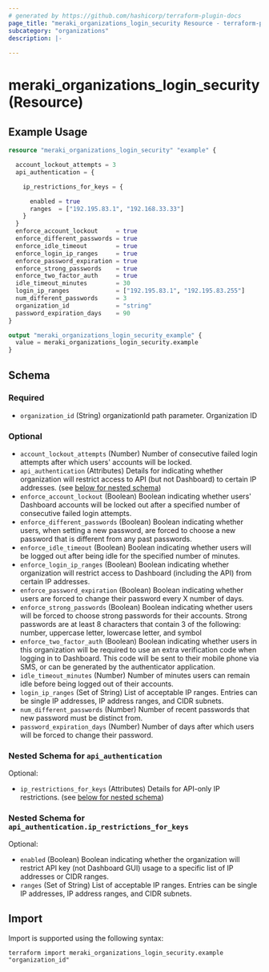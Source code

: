 ```yaml
---
# generated by https://github.com/hashicorp/terraform-plugin-docs
page_title: "meraki_organizations_login_security Resource - terraform-provider-meraki"
subcategory: "organizations"
description: |-
  
---
```


# meraki_organizations_login_security (Resource)



## Example Usage

```terraform
resource "meraki_organizations_login_security" "example" {

  account_lockout_attempts = 3
  api_authentication = {

    ip_restrictions_for_keys = {

      enabled = true
      ranges  = ["192.195.83.1", "192.168.33.33"]
    }
  }
  enforce_account_lockout     = true
  enforce_different_passwords = true
  enforce_idle_timeout        = true
  enforce_login_ip_ranges     = true
  enforce_password_expiration = true
  enforce_strong_passwords    = true
  enforce_two_factor_auth     = true
  idle_timeout_minutes        = 30
  login_ip_ranges             = ["192.195.83.1", "192.195.83.255"]
  num_different_passwords     = 3
  organization_id             = "string"
  password_expiration_days    = 90
}

output "meraki_organizations_login_security_example" {
  value = meraki_organizations_login_security.example
}
```

<!-- schema generated by tfplugindocs -->
## Schema

### Required

- `organization_id` (String) organizationId path parameter. Organization ID

### Optional

- `account_lockout_attempts` (Number) Number of consecutive failed login attempts after which users' accounts will be locked.
- `api_authentication` (Attributes) Details for indicating whether organization will restrict access to API (but not Dashboard) to certain IP addresses. (see [below for nested schema](#nestedatt--api_authentication))
- `enforce_account_lockout` (Boolean) Boolean indicating whether users' Dashboard accounts will be locked out after a specified number of consecutive failed login attempts.
- `enforce_different_passwords` (Boolean) Boolean indicating whether users, when setting a new password, are forced to choose a new password that is different from any past passwords.
- `enforce_idle_timeout` (Boolean) Boolean indicating whether users will be logged out after being idle for the specified number of minutes.
- `enforce_login_ip_ranges` (Boolean) Boolean indicating whether organization will restrict access to Dashboard (including the API) from certain IP addresses.
- `enforce_password_expiration` (Boolean) Boolean indicating whether users are forced to change their password every X number of days.
- `enforce_strong_passwords` (Boolean) Boolean indicating whether users will be forced to choose strong passwords for their accounts. Strong passwords are at least 8 characters that contain 3 of the following: number, uppercase letter, lowercase letter, and symbol
- `enforce_two_factor_auth` (Boolean) Boolean indicating whether users in this organization will be required to use an extra verification code when logging in to Dashboard. This code will be sent to their mobile phone via SMS, or can be generated by the authenticator application.
- `idle_timeout_minutes` (Number) Number of minutes users can remain idle before being logged out of their accounts.
- `login_ip_ranges` (Set of String) List of acceptable IP ranges. Entries can be single IP addresses, IP address ranges, and CIDR subnets.
- `num_different_passwords` (Number) Number of recent passwords that new password must be distinct from.
- `password_expiration_days` (Number) Number of days after which users will be forced to change their password.

<a id="nestedatt--api_authentication"></a>
### Nested Schema for `api_authentication`

Optional:

- `ip_restrictions_for_keys` (Attributes) Details for API-only IP restrictions. (see [below for nested schema](#nestedatt--api_authentication--ip_restrictions_for_keys))

<a id="nestedatt--api_authentication--ip_restrictions_for_keys"></a>
### Nested Schema for `api_authentication.ip_restrictions_for_keys`

Optional:

- `enabled` (Boolean) Boolean indicating whether the organization will restrict API key (not Dashboard GUI) usage to a specific list of IP addresses or CIDR ranges.
- `ranges` (Set of String) List of acceptable IP ranges. Entries can be single IP addresses, IP address ranges, and CIDR subnets.

## Import

Import is supported using the following syntax:

```shell
terraform import meraki_organizations_login_security.example "organization_id"
```
